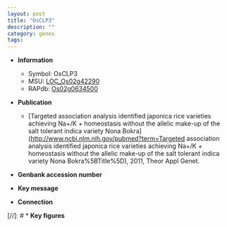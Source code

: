 ```yaml
---
layout: post
title: "OsCLP3"
description: ""
category: genes
tags: 
---
```


* **Information**  
    + Symbol: OsCLP3  
    + MSU: [LOC_Os02g42290](http://rice.uga.edu/cgi-bin/ORF_infopage.cgi?orf=LOC_Os02g42290)  
    + RAPdb: [Os02g0634500](http://rapdb.dna.affrc.go.jp/viewer/gbrowse_details/irgsp1?name=Os02g0634500)  

* **Publication**  
    + [Targeted association analysis identified japonica rice varieties achieving Na+/K + homeostasis without the allelic make-up of the salt tolerant indica variety Nona Bokra](http://www.ncbi.nlm.nih.gov/pubmed?term=Targeted association analysis identified japonica rice varieties achieving Na+/K + homeostasis without the allelic make-up of the salt tolerant indica variety Nona Bokra%5BTitle%5D), 2011, Theor Appl Genet.

* **Genbank accession number**  

* **Key message**  

* **Connection**  

[//]: # * **Key figures**  


